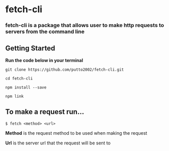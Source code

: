 # fetch-cli

### fetch-cli is a package that allows user to make http requests to servers from the command line

## Getting Started

**Run the code below in your terminal**

```
git clone https://github.com/putto2002/fetch-cli.git

cd fetch-cli

npm install --save

npm link
```

## To make a request run...

```
$ fetch <method> <url>
```

**Method** is the request method to be used when making the request

**Url** is the server url that the request will be sent to 
